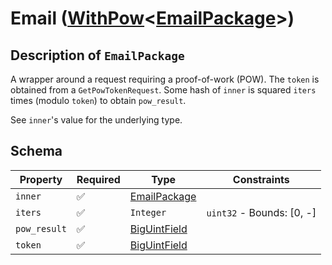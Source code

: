 # Email ([WithPow](../email/Email.md)\<[EmailPackage](../email/EmailPackage.md)\>)

## Description of `EmailPackage`
A wrapper around a request requiring a proof-of-work (POW). The `token` is obtained from a
`GetPowTokenRequest`. Some hash of `inner` is squared `iters` times (modulo `token`) to obtain
`pow_result`.

See `inner`'s value for the underlying type.

## Schema

| Property | Required | Type | Constraints |
| --- | --- | --- | --- |
| `inner` | ✅ | [EmailPackage](../email/EmailPackage.md) |     | 
| `iters` | ✅ | `Integer` | `uint32` - Bounds: [0, -] | 
| `pow_result` | ✅ | [BigUintField](../fields/big_uint/BigUintField.md) |     | 
| `token` | ✅ | [BigUintField](../fields/big_uint/BigUintField.md) |     | 


